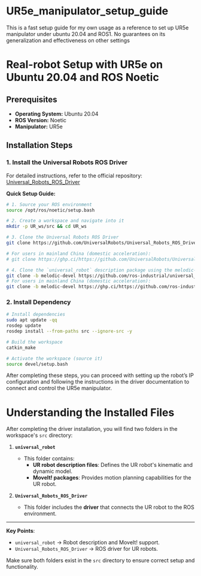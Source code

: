 # UR5e_manipulator_setup_guide
This is a fast setup guide for my own usage as a reference to set up UR5e manipulator under ubuntu 20.04 and ROS1. No guarantees on its generalization and effectiveness on other settings
# Real-robot Setup with UR5e on Ubuntu 20.04 and ROS Noetic

## Prerequisites

- **Operating System:** Ubuntu 20.04
- **ROS Version:** Noetic
- **Manipulator:** UR5e

## Installation Steps

### 1. Install the Universal Robots ROS Driver

For detailed instructions, refer to the official repository:  
[Universal_Robots_ROS_Driver](https://github.com/UniversalRobots/Universal_Robots_ROS_Driver)

**Quick Setup Guide:**

```bash
# 1. Source your ROS environment
source /opt/ros/noetic/setup.bash

# 2. Create a workspace and navigate into it
mkdir -p UR_ws/src && cd UR_ws

# 3. Clone the Universal Robots ROS Driver
git clone https://github.com/UniversalRobots/Universal_Robots_ROS_Driver.git src/Universal_Robots_ROS_Driver

# For users in mainland China (domestic acceleration):
# git clone https://ghp.ci/https://github.com/UniversalRobots/Universal_Robots_ROS_Driver.git src/Universal_Robots_ROS_Driver

# 4. Clone the `universal_robot` description package using the melodic-devel branch
git clone -b melodic-devel https://github.com/ros-industrial/universal_robot.git src/universal_robot
# For users in mainland China (domestic acceleration):
git clone -b melodic-devel https://ghp.ci/https://github.com/ros-industrial/universal_robot.git src/universal_robot
```
### 2. Install Dependency
```bash
# Install dependencies
sudo apt update -qq
rosdep update
rosdep install --from-paths src --ignore-src -y

# Build the workspace
catkin_make

# Activate the workspace (source it)
source devel/setup.bash
```
After completing these steps, you can proceed with setting up the robot’s IP configuration and following the instructions in the driver documentation to connect and control the UR5e manipulator.

# Understanding the Installed Files

After completing the driver installation, you will find two folders in the workspace's `src` directory:

1. **`universal_robot`**  
   - This folder contains:
     - **UR robot description files**: Defines the UR robot's kinematic and dynamic model.  
     - **MoveIt! packages**: Provides motion planning capabilities for the UR robot.  

2. **`Universal_Robots_ROS_Driver`**  
   - This folder includes the **driver** that connects the UR robot to the ROS environment.

---

**Key Points**:  
- `universal_robot` → Robot description and MoveIt! support.  
- `Universal_Robots_ROS_Driver` → ROS driver for UR robots.  

Make sure both folders exist in the `src` directory to ensure correct setup and functionality.

